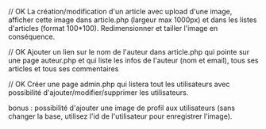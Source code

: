 // OK
La création/modification d'un article avec upload d'une image, 
afficher cette image dans article.php (largeur max 1000px) et 
dans les listes d'articles (format 100*100). Redimensionner et
 tailler l'image en conséquence.



// OK
Ajouter un lien sur le nom de l'auteur dans article.php qui pointe 
sur une page auteur.php et qui liste les infos de l'auteur (nom et 
email), tous ses articles et tous ses commentaires


// OK
Créer une page admin.php qui listera tout les utilisateurs avec 
possibilité d'ajouter/modifier/supprimer les utilisateurs.



bonus : possibilité d'ajouter une image de profil aux utilisateurs
 (sans changer la base, utilisez l'id de l'utilisateur pour enregistrer l'image).
